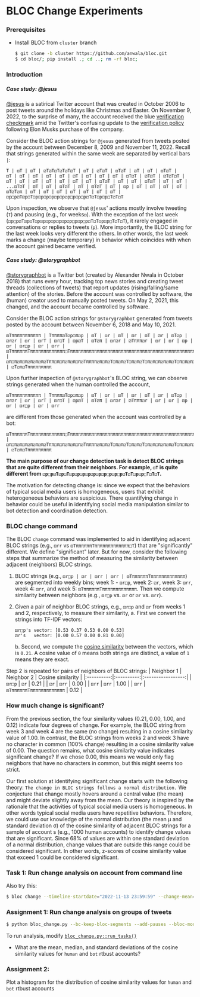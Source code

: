# BLOC Change Experiments
### Prerequisites

* Install BLOC from `cluster` branch
  ```bash
  $ git clone -b cluster https://github.com/anwala/bloc.git
  $ cd bloc/; pip install .; cd ..; rm -rf bloc;
  ```

### Introduction

##### Case study: @jesus
[@jesus](https://twitter.com/jesus) is a satirical Twitter account that was created in October 2006 to post tweets around the holidays like Christmas and Easter. On November 9, 2022, to the surprise of many, the account received the blue [verification checkmark](https://twitter.com/jesus/status/1590405986925543424) amid the Twitter's confusing update to the [verification policy](https://www.businessinsider.com/im-verified-jesus-christ-on-twitter-blue-thanks-elon-musk-2022-11) following Elon Musks purchase of the company.

Consider the BLOC action strings for `@jesus` generated from tweets posted by the account between December 8, 2009 and November 11, 2022. Recall that strings generated within the same week are separated by vertical bars `|`:
```
T | ⚃T | ⚄T | ⚂T⚂T⚁T⚁T⚁T⚂T | ⚃T | ⚂T⚂T | ⚃T⚂T | ⚂T | ⚃T | ⚃T⚂T | 
⚃T | ⚃T | ⚃T | ⚃T | ⚃T | ⚂T | ⚃T | ⚃T | ⚃T | ⚃T⚁T | ⚂T⚂T | ⚂T⚂T⚁T |
⚃T | ⚃T | ⚂T | ⚃T | ⚄T | ⚃T | ⚃T | ⚃T⚂T | ⚃T | ⚂T | ⚃T⚂T | ⚂T | ⚄T | 
...⚃T⚂T | ⚄T | ⚃T | ⚃T⚁T | ⚂T | ⚄T⚂T | ⚃T | ⚃p | ⚃T | ⚃T | ⚃T | ⚃T | 
⚄T⚂T⚁π | ⚃T | ⚃T | ⚄T | ⚃T | ⚃T | ⚄T | ⚄T | 
⚁p□p⚂T⚂p⚀T⚀p⚀p⚀p⚀p⚁p⚀p⚁p□p⚀p□p⚁T⚁T⚀p⚀p□T⚁T⚁T
```
Upon inspection, we observe that `@jesus`' actions mostly involve tweeting (`T`) and pausing (e.g., for weeks`⚃`). With the exception of the last week (`⚁p□p⚂T⚂p⚀T⚀p⚀p⚀p⚀p⚁p⚀p⚁p□p⚀p□p⚁T⚁T⚀p⚀p□T⚁T⚁T`), it rarely engaged in conversations or replies to tweets (`p`). More importantly, the BLOC string for the last week looks very different the others. In other words, the last week marks a change (maybe temporary) in behavior which coincides with when the account gained became verified.

##### Case study: @storygraphbot

[@storygraphbot](https://twitter.com/storygraphbot) is a Twitter bot (created by Alexander Nwala in October 2018) that runs every hour, tracking top news stories and creating tweet threads (collections of tweets) that report updates (rising/falling/same attention) of the stories. Before the account was controlled by software, the (human) creator used to manually posted tweets. On May 2, 2021, this changed, and the account became controlled by software.

Consider the BLOC action strings for `@storygraphbot` generated from tweets posted by the account between November 6, 2018 and May 10, 2021.
```
⚄Tπππππππππππ | Tππππ⚂T⚁p⚀π⚁p | ⚄T | ⚃r | ⚄T | ⚄r | ⚄T | ⚂r | ⚄T⚁p | ⚂r⚂r | ⚃r | ⚃rT | ⚄r⚀T | ⚄p⚂T | ⚄T⚂π | ⚃r⚂r | ⚂Tπππ⚁r | ⚃r | ⚃r | ⚄p | ⚃r | ⚄r□p | ⚂r | ⚄rr | ⚄TππππππTπππππππππππππ□TππππππππππππππππππππππππππππππππππππππππππππππππππππππππππTππππππππ⚁TπππππππππππππππππππππππππππππππππTTπππππππππππ⚁T | ⚁π⚀π⚁π⚀π⚁π⚁π⚁π⚁Tππ⚀π⚀π⚁π⚁π⚀π⚁Tππππ⚁π⚀π⚁T⚀π⚁π⚁T⚀π⚁π⚁T⚀π⚁π⚀π⚁π⚁π⚁T⚀π⚀π⚁π⚀π⚁π⚁π⚀Tπ⚀π⚁π⚂T⚁π⚀π⚁π⚂T⚁π⚀π⚁π⚁π | ⚁T⚁π⚁Tπππππππππ
```
Upon further inspection of `@storygraphbot`'s BLOC string, we can observe strings generated when the human controlled the account,
```
⚄Tπππππππππππ | Tππππ⚂T⚁p⚀π⚁p | ⚄T | ⚃r | ⚄T | ⚄r | ⚄T | ⚂r | ⚄T⚁p | ⚂r⚂r | ⚃r | ⚃rT | ⚄r⚀T | ⚄p⚂T | ⚄T⚂π | ⚃r⚂r | ⚂Tπππ⚁r | ⚃r | ⚃r | ⚄p | ⚃r | ⚄r□p | ⚂r | ⚄rr 
```
are different from those generated when the account was controlled by a bot:
```
⚄TππππππTπππππππππππππ□TππππππππππππππππππππππππππππππππππππππππππππππππππππππππππTππππππππ⚁TπππππππππππππππππππππππππππππππππTTπππππππππππ⚁T | ⚁π⚀π⚁π⚀π⚁π⚁π⚁π⚁Tππ⚀π⚀π⚁π⚁π⚀π⚁Tππππ⚁π⚀π⚁T⚀π⚁π⚁T⚀π⚁π⚁T⚀π⚁π⚀π⚁π⚁π⚁T⚀π⚀π⚁π⚀π⚁π⚁π⚀Tπ⚀π⚁π⚂T⚁π⚀π⚁π⚂T⚁π⚀π⚁π⚁π | ⚁T⚁π⚁Tπππππππππ
```

**The main purpose of our change detection task is detect BLOC strings that are quite different from their neighbors. For example, `⚄T` is quite different from `⚁p□p⚂T⚂p⚀T⚀p⚀p⚀p⚀p⚁p⚀p⚁p□p⚀p□p⚁T⚁T⚀p⚀p□T⚁T⚁T`.**

The motivation for detecting change is: since we expect that the behaviors of typical social media users is homogeneous, users that exhibit heterogeneous behaviors are suspicious. There quantifying change in behavior could be useful in identifying social media manipulation similar to bot detection and coordination detection.

### BLOC change command

The BLOC `change` command was implemented to aid in identifying adjacent BLOC strings (e.g., `⚄rr` vs `⚄TππππππTπππππππππππππ□T`) that are "significantly" different. We define "significant" later. But for now, consider the following steps that summarize the method of measuring the similarity between adjacent (neighbors) BLOC strings.

1. BLOC strings (e.g., `⚄r□p | ⚂r | ⚄rr | ⚄rr | ⚄TππππππTπππππππππππππ`) are segmented into weekly bins; week 1: - `⚄r□p`, week 2: `⚂r`, week 3: `⚄rr`, week 4: `⚄rr`, and week 5: `⚄TππππππTπππππππππππππ`. Then we compute similarity between neighbors (e.g., `⚄r□p` vs. `⚂r` or `⚂r` vs. `⚄rr`).

2. Given a pair of neighbor BLOC strings, e.g., `⚄r□p` and `⚂r` from weeks 1 and 2, respectively, to measure their similarity, 
    a. First we convert the strings into TF-IDF vectors:
    ```
    ⚄r□p's vector: [0.53 0.37 0.53 0.00 0.53]
    ⚂r's   vector: [0.00 0.57 0.00 0.81 0.00]
    ```
    b. Second, we compute the [cosine similarity](https://en.wikipedia.org/wiki/Cosine_similarity) between the vectors, which is `0.21`. A cosine value of `0` means both strings are distinct, a value of `1` means they are exact.

Step 2 is repeated for pairs of neighbors of BLOC strings:
| Neighbor 1 | Neighbor 2 | Cosine similarity |
|:----------:|:----------:|:-----------------:|
| `⚄r□p`     |     `⚂r`   |         0.21      |
| `⚂r`       |     `⚄rr`  |         0.00      |
| `⚄rr`      |     `⚄rr`  |         1.00      |
| `⚄rr`      |     `⚄TππππππTπππππππππππππ`   |         0.12      |

### How much change is significant?

From the previous section, the four similarity values (0.21, 0.00, 1.00, and 0.12) indicate four degrees of change. For example, the BLOC string from week 3 and week 4 are the same (no change) resulting in a cosine similarity value of 1.00. In contrast, the BLOC strings from weeks 2 and week 3 have no character in common (100% change) resulting in a cosine similarity value of 0.00. The question remains, what cosine similarity value indicates significant change? If we chose 0.00, this means we would only flag neighbors that have no characters in common, but this might seems too strict. 

Our first solution at identifying significant change starts with the following theory: `The change in BLOC strings follows a normal distribution.` We conjecture that change mostly hovers around a central value (the mean) and might deviate slightly away from the mean. Our theory is inspired by the rationale that the activities of typical social media users is homogeneous. In other words typical social media users have repetitive behaviors. Therefore, we could use our knowledge of the normal distribution (the mean µ and standard deviation σ) of the cosine similarity of adjacent BLOC strings for a sample of account s (e.g., 1000 human accounts) to identify change values that are significant. Since 68% of values are within one standard deviation of a normal distribution, change values that are outside this range could be considered significant. In other words, z-scores of cosine similarity value that exceed 1 could be considered significant.

### Task 1: Run change analysis on account from command line

Also try this:
```bash
$ bloc change --timeline-startdate="2022-11-13 23:59:59" --change-mean=0.7 --change-stddev=0.3 --token-pattern=word -m 8 --no-sort-action-words --bloc-alphabets action --bearer-token="$BEARER_TOKEN" jesus
```

### Assignment 1: Run change analysis on groups of tweets

```bash
$ python bloc_change.py --bc-keep-bloc-segments --add-pauses --bloc-model=word --tweets-path=../datasets --task evaluate rtbust
```

To run analysis, modify [`bloc_change.py::run_tasks()`](https://github.com/anwala/bloc-change-experiments/blob/a22bd453563db0fa37b755f31b4e4aaeee0a87f0/scripts/bloc_change.py#L167)

* What are the mean, median, and standard deviations of the cosine similarity values for `human` and `bot` rtbust accounts?

### Assignment 2:

Plot a histogram for the distribution of cosine similarity values for `human` and `bot` rtbust accounts